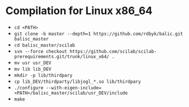 # Compilation for Linux x86_64
- `cd <PATH>`
- `git clone -b master --depth=1 https://github.com/rdbyk/balic.git balisc_master`
- `cd balisc_master/scilab`
- `svn --force checkout https://github.com/scilab/scilab-prerequirements.git/trunk/linux_x64/ .`
- `mv usr usr_DEV`
- `mv lib lib_DEV`
- `mkdir -p lib/thirdpary`
- `cp lib_DEV/thirdparty/libjogl_*.so lib/thirdpary`
- `./configure --with-eigen-include=<PATH>/balisc_master/scilab/usr_DEV/include`
- `make`
